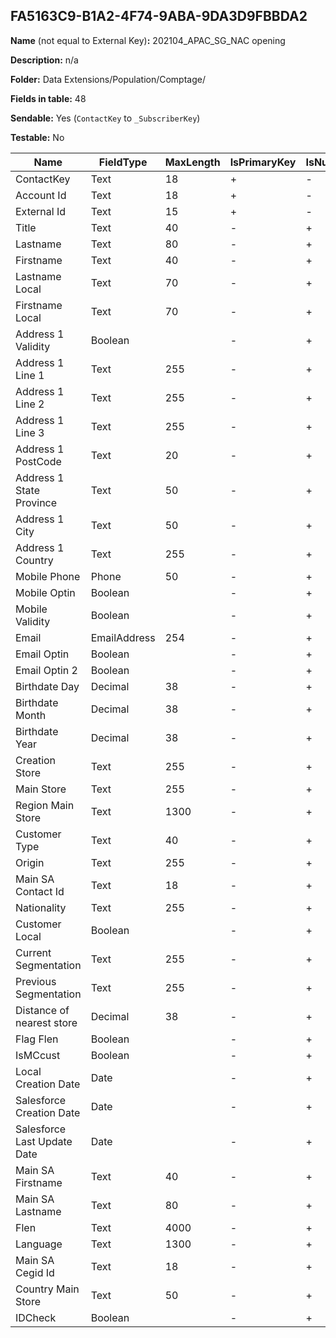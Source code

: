 ## FA5163C9-B1A2-4F74-9ABA-9DA3D9FBBDA2

**Name** (not equal to External Key)**:** 202104_APAC_SG_NAC opening

**Description:** n/a

**Folder:** Data Extensions/Population/Comptage/

**Fields in table:** 48

**Sendable:** Yes (`ContactKey` to `_SubscriberKey`)

**Testable:** No

| Name | FieldType | MaxLength | IsPrimaryKey | IsNullable | DefaultValue |
| --- | --- | --- | --- | --- | --- |
| ContactKey | Text | 18 | + | - |  |
| Account Id | Text | 18 | + | - |  |
| External Id | Text | 15 | + | - |  |
| Title | Text | 40 | - | + |  |
| Lastname | Text | 80 | - | + |  |
| Firstname | Text | 40 | - | + |  |
| Lastname Local | Text | 70 | - | + |  |
| Firstname Local | Text | 70 | - | + |  |
| Address 1 Validity | Boolean |  | - | + |  |
| Address 1 Line 1 | Text | 255 | - | + |  |
| Address 1 Line 2 | Text | 255 | - | + |  |
| Address 1 Line 3 | Text | 255 | - | + |  |
| Address 1 PostCode | Text | 20 | - | + |  |
| Address 1 State Province | Text | 50 | - | + |  |
| Address 1 City | Text | 50 | - | + |  |
| Address 1 Country | Text | 255 | - | + |  |
| Mobile Phone | Phone | 50 | - | + |  |
| Mobile Optin | Boolean |  | - | + |  |
| Mobile Validity | Boolean |  | - | + |  |
| Email | EmailAddress | 254 | - | + |  |
| Email Optin | Boolean |  | - | + |  |
| Email Optin 2 | Boolean |  | - | + |  |
| Birthdate Day | Decimal | 38 | - | + |  |
| Birthdate Month | Decimal | 38 | - | + |  |
| Birthdate Year | Decimal | 38 | - | + |  |
| Creation Store | Text | 255 | - | + |  |
| Main Store | Text | 255 | - | + |  |
| Region Main Store | Text | 1300 | - | + |  |
| Customer Type | Text | 40 | - | + |  |
| Origin | Text | 255 | - | + |  |
| Main SA Contact Id | Text | 18 | - | + |  |
| Nationality | Text | 255 | - | + |  |
| Customer Local | Boolean |  | - | + |  |
| Current Segmentation | Text | 255 | - | + |  |
| Previous Segmentation | Text | 255 | - | + |  |
| Distance of nearest store | Decimal | 38 | - | + |  |
| Flag Flen | Boolean |  | - | + |  |
| IsMCcust | Boolean |  | - | + |  |
| Local Creation Date | Date |  | - | + |  |
| Salesforce Creation Date | Date |  | - | + |  |
| Salesforce Last Update Date | Date |  | - | + |  |
| Main SA Firstname | Text | 40 | - | + |  |
| Main SA Lastname | Text | 80 | - | + |  |
| Flen | Text | 4000 | - | + |  |
| Language | Text | 1300 | - | + |  |
| Main SA Cegid Id | Text | 18 | - | + |  |
| Country Main Store | Text | 50 | - | + |  |
| IDCheck | Boolean |  | - | + |  |
